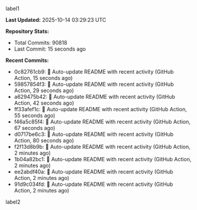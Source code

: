 
label1 
<!-- ACTIVITY_START -->
**Last Updated:** 2025-10-14 03:29:23 UTC

**Repository Stats:**
- Total Commits: 90818
- Last Commit: 15 seconds ago

**Recent Commits:**
- 0c82761cb9: 🤖 Auto-update README with recent activity (GitHub Action, 15 seconds ago)
- 59857854f3: 🤖 Auto-update README with recent activity (GitHub Action, 29 seconds ago)
- a629475b42: 🤖 Auto-update README with recent activity (GitHub Action, 42 seconds ago)
- ff33afef1c: 🤖 Auto-update README with recent activity (GitHub Action, 55 seconds ago)
- f46a5c85f4: 🤖 Auto-update README with recent activity (GitHub Action, 67 seconds ago)
- d0717be6c3: 🤖 Auto-update README with recent activity (GitHub Action, 80 seconds ago)
- f2f13d8b9b: 🤖 Auto-update README with recent activity (GitHub Action, 2 minutes ago)
- 1b04a82bc1: 🤖 Auto-update README with recent activity (GitHub Action, 2 minutes ago)
- ee2abdf40a: 🤖 Auto-update README with recent activity (GitHub Action, 2 minutes ago)
- 91d9c034fd: 🤖 Auto-update README with recent activity (GitHub Action, 2 minutes ago)
<!-- ACTIVITY_END -->

label2
